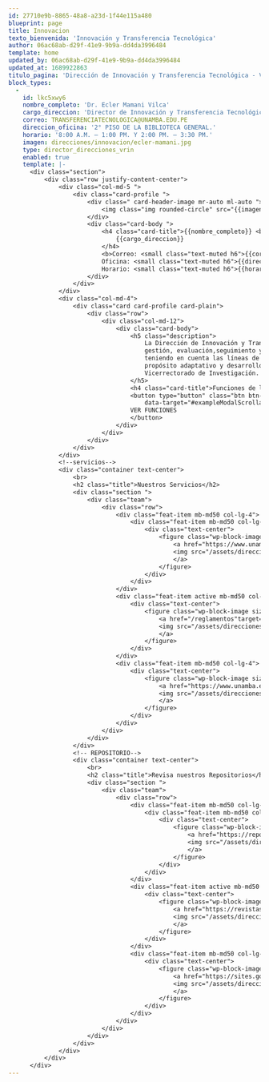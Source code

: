```yaml
---
id: 27710e9b-8865-48a8-a23d-1f44e115a480
blueprint: page
title: Innovacion
texto_bienvenida: 'Innovación y Transferencia Tecnológica'
author: 06ac68ab-d29f-41e9-9b9a-dd4da3996484
template: home
updated_by: 06ac68ab-d29f-41e9-9b9a-dd4da3996484
updated_at: 1689922863
titulo_pagina: 'Dirección de Innovación y Transferencia Tecnológica - VRIN UNAMBA'
block_types:
  -
    id: lkc5xwy6
    nombre_completo: 'Dr. Ecler Mamani Vilca'
    cargo_direccion: 'Director de Innovación y Transferencia Tecnológica'
    correo: TRANSFERENCIATECNOLOGICA@UNAMBA.EDU.PE
    direccion_oficina: '2° PISO DE LA BIBLIOTECA GENERAL.'
    horario: '8:00 A.M. – 1:00 PM. Y 2:00 PM. – 3:30 PM.'
    imagen: direcciones/innovacion/ecler-mamani.jpg
    type: director_direcciones_vrin
    enabled: true
    template: |-
      <div class="section">
          <div class="row justify-content-center">
              <div class="col-md-5 ">
                  <div class="card-profile ">
                      <div class=" card-header-image mr-auto ml-auto ">
                          <img class="img rounded-circle" src="{{imagen}}">
                      </div>
                      <div class="card-body ">
                          <h4 class="card-title">{{nombre_completo}} <br>
                              {{cargo_direccion}}
                          </h4>
                          <b>Correo: <small class="text-muted h6">{{correo}}</small> <br>
                          Oficina: <small class="text-muted h6">{{direccion_oficina}}</small><br>
                          Horario: <small class="text-muted h6">{{horario}}</small></b>
                      </div>
                  </div>
              </div>
              <div class="col-md-4">
                  <div class="card card-profile card-plain">
                      <div class="row">
                          <div class="col-md-12">
                              <div class="card-body">
                                  <h5 class="description">
                                      La Dirección de Innovación y Transferencia Tecnológica es el órgano de línea responsable de la
                                      gestión, evaluación,seguimiento y monitoreo de las investigaciones, innovaciones y transferencias tecnológicas
                                      teniendo en cuenta las líneas de investigación establecidas por la universidad. Realizando la valoración y evaluación con
                                      propósito adaptativo y desarrollo de tecnologías para generar beneficio a la sociedad. Depende jerárquicamente del
                                      Vicerrectorado de Investigación.
                                  </h5>
                                  <h4 class="card-title">Funciones de la Dirección de Innovación y Transferencia Tecnológica.</h4>
                                  <button type="button" class="btn btn-primary" data-toggle="modal"
                                      data-target="#exampleModalScrollable1">
                                  VER FUNCIONES
                                  </button>
                              </div>
                          </div>
                      </div>
                  </div>
              </div>
              <!--servicios-->
              <div class="container text-center">
                  <br>
                  <h2 class="title">Nuestros Servicios</h2>
                  <div class="section ">
                      <div class="team">
                          <div class="row">
                              <div class="feat-item mb-md50 col-lg-4">
                                  <div class="feat-item mb-md50 col-lg-4">
                                      <div class="text-center">
                                          <figure class="wp-block-image size-full">
                                              <a href="https://www.unamba.edu.pe/transparencia/transparencia-universitaria/cuerpo-docente/lista-de-docentes-investigadores.html" target="_blank" rel="noreferrer noopener">
                                              <img src="/assets/direcciones/innovacion/investigadores.png" alt="">
                                              </a>
                                          </figure>
                                      </div>
                                  </div>
                              </div>
                              <div class="feat-item active mb-md50 col-lg-4">
                                  <div class="text-center">
                                      <figure class="wp-block-image size-full">
                                          <a href="/reglamentos"target="_blank" rel="noreferrer noopener">
                                          <img src="/assets/direcciones/innovacion/normatividad.png" alt="">
                                          </a>
                                      </figure>
                                  </div>
                              </div>
                              <div class="feat-item mb-md50 col-lg-4">
                                  <div class="text-center">
                                      <figure class="wp-block-image size-full is-resized">
                                          <a href="https://www.unamba.edu.pe/transparencia/transparencia-universitaria/proyectos-de-investigacion.html" target="_blank" rel="noreferrer noopener">
                                          <img src="/assets/direcciones/innovacion/project-investigacion.png" alt="">
                                          </a>
                                      </figure>
                                  </div>
                              </div>
                          </div>
                      </div>
                  </div>
                  <!-- REPOSITORIO-->
                  <div class="container text-center">
                      <br>
                      <h2 class="title">Revisa nuestros Repositorios</h2>
                      <div class="section ">
                          <div class="team">
                              <div class="row">
                                  <div class="feat-item mb-md50 col-lg-4">
                                      <div class="feat-item mb-md50 col-lg-4">
                                          <div class="text-center">
                                              <figure class="wp-block-image size-full">
                                                  <a href="https://repositorio.unamba.edu.pe/" target="_blank" rel="noreferrer noopener">
                                                  <img src="/assets/direcciones/innovacion/repositorio-insti.png" alt="repositorio">
                                                  </a>
                                              </figure>
                                          </div>
                                      </div>
                                  </div>
                                  <div class="feat-item active mb-md50 col-lg-4">
                                      <div class="text-center">
                                          <figure class="wp-block-image size-full">
                                              <a href="https://revistas.unamba.edu.pe/" target="_blank" rel="noreferrer noopener">
                                              <img src="/assets/direcciones/innovacion/revista-cientifica.png" alt="revista">
                                              </a>
                                          </figure>
                                      </div>
                                  </div>
                                  <div class="feat-item mb-md50 col-lg-4">
                                      <div class="text-center">
                                          <figure class="wp-block-image size-full">
                                              <a href="https://sites.google.com/unamba.edu.pe/vrin/fondo-editorial" target="_blank" rel="noreferrer noopener">
                                              <img src="/assets/direcciones/innovacion/fondo-editorial.png" alt="fondo-editorial">
                                              </a>
                                          </figure>
                                      </div>
                                  </div>
                              </div>
                          </div>
                      </div>
                  </div>
              </div>
          </div>
      </div>
---
```

